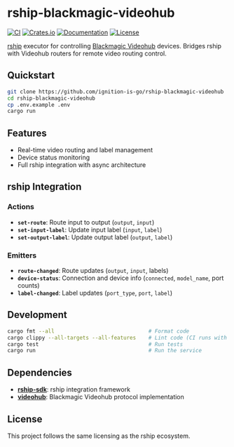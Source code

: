 # rship-blackmagic-videohub

[![CI](https://github.com/ignition-is-go/rship-blackmagic-videohub/actions/workflows/ci.yml/badge.svg)](https://github.com/ignition-is-go/rship-blackmagic-videohub/actions)
[![Crates.io](https://img.shields.io/crates/v/rship-blackmagic-videohub)](https://crates.io/crates/rship-blackmagic-videohub)
[![Documentation](https://docs.rs/rship-blackmagic-videohub/badge.svg)](https://docs.rs/rship-blackmagic-videohub)
[![License](https://img.shields.io/badge/license-MIT-blue.svg)](LICENSE)

[rship](https://docs.rship.io) executor for controlling [Blackmagic Videohub](https://www.blackmagicdesign.com/products/smartvideohub) devices. Bridges rship with Videohub routers for remote video routing control.

## Quickstart

```bash
git clone https://github.com/ignition-is-go/rship-blackmagic-videohub
cd rship-blackmagic-videohub
cp .env.example .env
cargo run
```

## Features

- Real-time video routing and label management
- Device status monitoring  
- Full rship integration with async architecture

## rship Integration

### Actions
- **`set-route`**: Route input to output (`output`, `input`)
- **`set-input-label`**: Update input label (`input`, `label`)
- **`set-output-label`**: Update output label (`output`, `label`)

### Emitters
- **`route-changed`**: Route updates (`output`, `input`, labels)
- **`device-status`**: Connection and device info (`connected`, `model_name`, port counts)
- **`label-changed`**: Label updates (`port_type`, `port`, `label`)

## Development

```bash
cargo fmt --all                              # Format code
cargo clippy --all-targets --all-features    # Lint code (CI runs with -D warnings)
cargo test                                   # Run tests
cargo run                                    # Run the service
```

## Dependencies

- **[rship-sdk](https://crates.io/crates/rship-sdk)**: rship integration framework
- **[videohub](https://crates.io/crates/videohub)**: Blackmagic Videohub protocol implementation

## License

This project follows the same licensing as the rship ecosystem.
